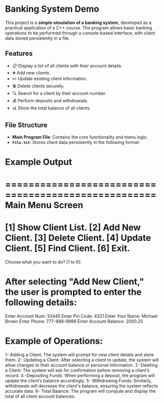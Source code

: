 # Banking System Demo

This project is a **simple simulation of a banking system**, developed as a practical application of a C++ course. The program allows basic banking operations to be performed through a console-based interface, with client data stored persistently in a file.

## Features

- 📋 Display a list of all clients with their account details.
- ➕ Add new clients.
- ✏️ Update existing client information.
- 🗑️ Delete clients securely.
- 🔍 Search for a client by their account number.
- 💰 Perform deposits and withdrawals.
- 📊 Show the total balance of all clients.

## File Structure

- **Main Program File**: Contains the core functionality and menu logic.
- **`File.txt`**: Stores client data persistently in the following format:

# Example Output

====================================================
               Main Menu Screen
====================================================
   [1] Show Client List.
   [2] Add New Client.
   [3] Delete Client.
   [4] Update Client.
   [5] Find Client.
   [6] Exit.
====================================================
Choose what you want to do? [1 to 6]:


# After selecting "Add New Client," the user is prompted to enter the following details:

Enter Account Num: 33445
Enter Pin Code: 4321
Enter Your Name: Michael Brown
Enter Phone: 777-888-9999
Enter Account Balance: 2000.25

# Example of Operations:

1- Adding a Client: The system will prompt for new client details and store them.
2- Updating a Client: After selecting a client to update, the system will allow changes to their account balance or personal information.
3 -Deleting a Client: The system will ask for confirmation before removing a client’s record.
4 -Depositing Funds: When performing a deposit, the program will update the client’s balance accordingly.
5- Withdrawing Funds: Similarly, withdrawals will decrease the client's balance, ensuring the system reflects accurate data.
6- Total Balance: The program will compute and display the total of all client account balances.


